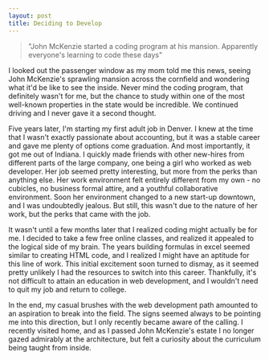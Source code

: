```yaml
---
layout: post
title: Deciding to Develop
---
```

> "John McKenzie started a coding program at his mansion. Apparently everyone's learning to code these days"

I looked out the passenger window as my mom told me this news, seeing John McKenzie's sprawling mansion across the cornfield and wondering what it'd be like to see the inside. Never mind the coding program, that definitely wasn't for me, but the chance to study within one of the most well-known properties in the state would be incredible. We continued driving and I never gave it a second thought.

Five years later, I'm starting my first adult job in Denver. I knew at the time that I wasn't exactly passionate about accounting, but it was a stable career and gave me plenty of options come graduation. And most importantly, it got me out of Indiana. I quickly made friends with other new-hires from different parts of the large company, one being a girl who worked as web developer. Her job seemed pretty interesting, but more from the perks than anything else. Her work environment felt entirely different from my own - no cubicles, no business formal attire, and a youthful collaborative environment. Soon her environment changed to a new start-up downtown, and I was undoubtedly jealous. But still, this wasn't due to the nature of her work, but the perks that came with the job.

It wasn't until a few months later that I realized coding might actually be for me. I decided to take a few free online classes, and realized it appealed to the logical side of my brain. The years building formulas in excel seemed similar to creating HTML code, and I realized I might have an aptitude for this line of work. This initial excitement soon turned to dismay, as it seemed pretty unlikely I had the resources to switch into this career. Thankfully, it's not difficult to attain an education in web development, and I wouldn't need to quit my job and return to college.

In the end, my casual brushes with the web development path amounted to an aspiration to break into the field. The signs seemed always to be pointing me into this direction, but I only recently became aware of the calling. I recently visited home, and as I passed John McKenzie's estate I no longer gazed admirably at the architecture, but felt a curiosity about the curriculum being taught from inside.
